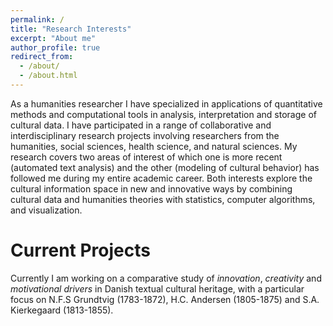 ```yaml
---
permalink: /
title: "Research Interests"
excerpt: "About me"
author_profile: true
redirect_from:
  - /about/
  - /about.html
---
```


As a humanities researcher I have specialized in applications of quantitative methods and computational tools in analysis, interpretation and storage of cultural data. I have participated in a range of collaborative and interdisciplinary research projects involving researchers from the humanities, social sciences, health science, and natural sciences. My research covers two areas of interest of which one is more recent (automated text analysis) and the other (modeling of cultural behavior) has followed me during my entire academic career. Both interests explore the cultural information space in new and innovative ways by combining cultural data and humanities theories with statistics, computer algorithms, and visualization.


Current Projects
======
Currently I am working on a comparative study of *innovation*, *creativity* and *motivational drivers* in Danish textual cultural heritage, with a particular focus on N.F.S Grundtvig (1783-1872), H.C. Andersen (1805-1875) and S.A. Kierkegaard (1813-1855).
